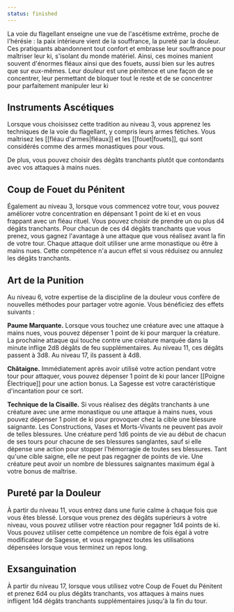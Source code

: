 ```yaml
---
status: finished
---
```

La voie du flagellant enseigne une vue de l'ascétisme extrême, proche de l'hérésie : la paix intérieure vient de la souffrance, la pureté par la douleur. Ces pratiquants abandonnent tout confort et embrasse leur souffrance pour maîtriser leur ki, s'isolant du monde matériel. Ainsi, ces moines manient souvent d'énormes fléaux ainsi que des fouets, aussi bien sur les autres que sur eux-mêmes. Leur douleur est une pénitence et une façon de se concentrer, leur permettant de bloquer tout le reste et de se concentrer pour parfaitement manipuler leur ki

## Instruments Ascétiques

Lorsque vous choisissez cette tradition au niveau 3, vous apprenez les techniques de la voie du flagellant, y compris leurs armes fétiches. Vous maîtrisez les [[fléau d'armes|fléaux]] et les [[fouet|fouets]], qui sont considérés comme des armes monastiques pour vous.

De plus, vous pouvez choisir des dégâts tranchants plutôt que contondants avec vos attaques à mains nues.

## Coup de Fouet du Pénitent

Également au niveau 3, lorsque vous commencez votre tour, vous pouvez améliorer votre concentration en dépensant 1 point de ki et en vous frappant avec un fléau rituel. Vous pouvez choisir de prendre un ou plus d4 dégâts tranchants. Pour chacun de ces d4 dégâts tranchants que vous prenez, vous gagnez l'avantage à une attaque que vous réalisez avant la fin de votre tour. Chaque attaque doit utiliser une arme monastique ou être à mains nues. Cette compétence n'a aucun effet si vous réduisez ou annulez les dégâts tranchants.

## Art de la Punition

Au niveau 6, votre expertise de la discipline de la douleur vous confère de nouvelles méthodes pour partager votre agonie. Vous bénéficiez des effets suivants : 

**Paume Marquante.** Lorsque vous touchez une créature avec une attaque à mains nues, vous pouvez dépenser 1 point de ki pour marquer la créature. La prochaine attaque qui touche contre une créature marquée dans la minute inflige 2d8 dégâts de feu supplémentaires. Au niveau 11, ces dégâts passent à 3d8. Au niveau 17, ils passent à 4d8.

**Châtaigne.** Immédiatement après avoir utilisé votre action pendant votre tour pour attaquer, vous pouvez dépenser 1 point de ki pour lancer [[Poigne Électrique]] pour une action bonus. La Sagesse est votre caractéristique d'incantation pour ce sort.

**Technique de la Cisaille.** Si vous réalisez des dégâts tranchants à une créature avec une arme monastique ou une attaque à mains nues, vous pouvez dépenser 1 point de ki pour provoquer chez la cible une blessure saignante. Les Constructions, Vases et Morts-Vivants ne peuvent pas avoir de telles blessures. Une créature perd 1d6 points de vie au début de chacun de ses tours pour chacune de ses blessures sanglantes, sauf si elle dépense une action pour stopper l'hémorragie de toutes ses blessures. Tant qu'une cible saigne, elle ne peut pas regagner de points de vie. Une créature peut avoir un nombre de blessures saignantes maximum égal à votre bonus de maîtrise.

## Pureté par la Douleur

À partir du niveau 11, vous entrez dans une furie calme à chaque fois que vous êtes blessé. Lorsque vous prenez des dégâts supérieurs à votre niveau, vous pouvez utiliser votre réaction pour regagner 1d4 points de ki. Vous pouvez utiliser cette compétence un nombre de fois égal à votre modificateur de Sagesse, et vous regagnez toutes les utilisations dépensées lorsque vous terminez un repos long.

## Exsanguination

À partir du niveau 17, lorsque vous utilisez votre Coup de Fouet du Pénitent et prenez 6d4 ou plus dégâts tranchants, vos attaques à mains nues infligent 1d4 dégâts tranchants supplémentaires jusqu'à la fin du tour.
